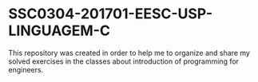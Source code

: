 # SSC0304-201701-EESC-USP-LINGUAGEM-C
This repository was created in order to help me to organize and share my solved exercises in the classes about introduction of programming for engineers.
